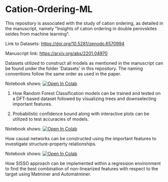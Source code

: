# Cation-Ordering-ML

This repository is associated with the study of cation ordering, as detailed in the manuscript, 
namely "Insights of cation ordering in double perovskites oxides from machine learning".

Link to Datasets: https://doi.org/10.5281/zenodo.6570994

Manuscript link: https://arxiv.org/abs/2201.04970

Datasets utilized to construct all models as mentioned in the manuscript can be found under the folder 'Datasets' in this repository.
The naming conventions follow the same order as used in the paper.

Notebook shows:
[![Open In Colab](https://colab.research.google.com/assets/colab-badge.svg)](https://colab.research.google.com/github/aghosh92/Cation-Ordering-ML/blob/main/RandomForestClassifier.ipynb)

1. How Random Forest Classification models can be trained and tested on a DFT-based dataset followed by visualizing trees 
and downselecting important features.

2. Probabilistic confidence bound along with interactive plots can be utilized to test accuracies of models.

Notebook shows:
[![Open In Colab](https://colab.research.google.com/assets/colab-badge.svg)](https://colab.research.google.com/github/aghosh92/Cation-Ordering-ML/blob/main/CausalModel.ipynb)

How causal networks can be constructed using the important features to investigate structure-property relationships.

Notebook shows:
[![Open In Colab](https://colab.research.google.com/assets/colab-badge.svg)](https://colab.research.google.com/github/aghosh92/Cation-Ordering-ML/blob/main/SissoRegression.ipynb)

How SISSO approach can be implemented within a regression environment to find the best combination of non-linearized 
features with respect to the target using Matminer and Automatminer.
